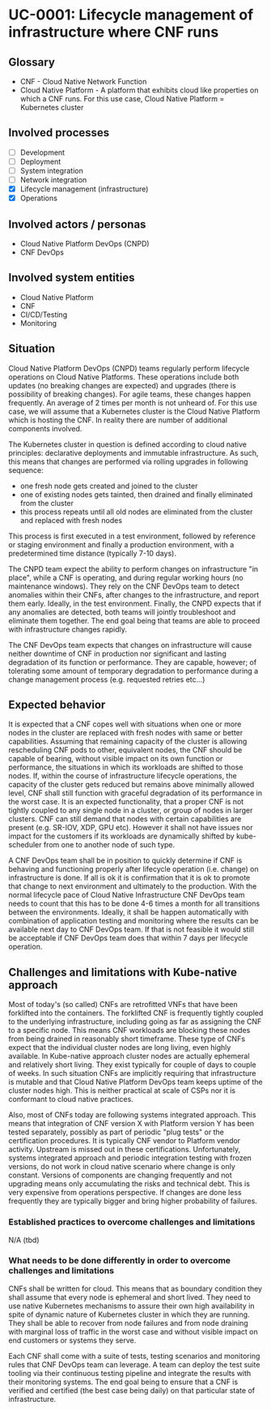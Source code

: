 # UC-0001: Lifecycle management of infrastructure where CNF runs

## Glossary


- CNF - Cloud Native Network Function
- Cloud Native Platform - A platform that exhibits cloud like properties on which a CNF runs. For this use case, Cloud Native Platform = Kubernetes cluster

## Involved processes

- [ ] Development
- [ ] Deployment
- [ ] System integration
- [ ] Network integration
- [x] Lifecycle management (infrastructure)
- [x] Operations

## Involved actors / personas

- Cloud Native Platform DevOps (CNPD)
- CNF DevOps

## Involved system entities

- Cloud Native Platform
- CNF
- CI/CD/Testing
- Monitoring

## Situation

Cloud Native Platform DevOps (CNPD) teams regularly perform lifecycle operations on Cloud Native Platforms. These operations include both updates (no breaking changes are expected) and upgrades (there is possibility of breaking changes). For agile teams, these changes happen frequently. An average of 2 times per month is not unheard of. For this use case, we will assume that a Kubernetes cluster is the Cloud Native Platform which is hosting the CNF. In reality there are number of additional components involved.

The Kubernetes cluster in question is defined according to cloud native principles: declarative deployments and immutable infrastructure. As such, this means that changes are performed via rolling upgrades in following sequence:
- one fresh node gets created and joined to the cluster
- one of existing nodes gets tainted, then drained and finally eliminated from the cluster
- this process repeats until all old nodes are eliminated from the cluster and replaced with fresh nodes

This process is first executed in a test environment, followed by reference or staging environment and finally a production environment, with a predetermined time distance (typically 7-10 days). 

The CNPD team expect the ability to perform changes on infrastructure "in place", while a CNF is operating, and during regular working hours (no maintenance windows). They rely on the CNF DevOps team to detect anomalies within their CNFs, after changes to the infrastructure, and report them early. Ideally, in the test environment. Finally, the CNPD expects that if any anomalies are detected, both teams will jointly troubleshoot and eliminate them together. The end goal being that teams are able to proceed with infrastructure changes rapidly. 

The CNF DevOps team expects that changes on infrastructure will cause neither downtime of CNF in production nor significant and lasting degradation of its function or performance. They are capable, however; of tolerating some amount of temporary degradation to performance during a change management process (e.g. requested retries etc...)

## Expected behavior 

It is expected that a CNF copes well with situations when one or more nodes in the cluster are replaced with fresh nodes with same or better capabilities. Assuming that remaining capacity of the cluster is allowing rescheduling CNF pods to other, equivalent nodes, the CNF should be capable of bearing, without visible impact on its own function or performance, the situations in which its workloads are shifted to those nodes. If, within the course of infrastructure lifecycle operations, the capacity of the cluster gets reduced but remains above minimally allowed level, CNF shall still function with graceful degradation of its performance in the worst case. It is an expected functionality, that a proper CNF is not tightly coupled to any single node in a cluster, or group of nodes in larger clusters. CNF can still demand that nodes with certain capabilities are present (e.g. SR-IOV, XDP, GPU etc). However it shall not have issues nor impact for the customers if its workloads are dynamically shifted by kube-scheduler from one to another node of such type.

A CNF DevOps team shall be in position to quickly determine if CNF is behaving and functioning properly after lifecycle operation (i.e. change) on infrastructure is done. If all is ok it is confirmation that it is ok to promote that change to next environment and ultimately to the production. With the normal lifecycle pace of Cloud Native Infrastructure CNF DevOps team needs to count that this has to be done 4-6 times a month for all transitions between the environments. Ideally, it shall be happen automatically with combination of application testing and monitoring where the results can be available next day to CNF DevOps team. If that is not feasible it would still be acceptable if CNF DevOps team does that within 7 days per lifecycle operation.

## Challenges and limitations with Kube-native approach

Most of today's (so called) CNFs are retrofitted VNFs that have been forklifted into the containers.  The forklifted CNF is frequently tightly coupled to the underlying infrastructure, including going as far as assigning the CNF to a specific node. This means CNF workloads are blocking these nodes from being drained in reasonably short timeframe. These type of CNFs expect that the individual cluster nodes are long living, even highly available. In Kube-native approach cluster nodes are actually ephemeral and relatively short living. They exist typically for couple of days to couple of weeks. In such situation CNFs are implicitly requiring that infrastructure is mutable and that Cloud Native Platform DevOps team keeps uptime of the cluster nodes high. This is neither practical at scale of CSPs nor it is conformant to cloud native practices.

Also, most of CNFs today are following systems integrated approach. This means that integration of CNF version X with Platform version Y has been tested separately, possibly as part of periodic "plug tests" or the certification procedures. It is typically CNF vendor to Platform vendor activity. Upstream is missed out in these certifications. Unfortunately, systems integrated approach and periodic integration testing with frozen versions, do not work in cloud native scenario where change is only constant. Versions of components are changing frequently and not upgrading means only accumulating the risks and technical debt. This is very expensive from operations perspective. If changes are done less frequently they are typically bigger and bring higher probability of failures.

### Established practices to overcome challenges and limitations

N/A (tbd)

### What needs to be done differently in order to overcome challenges and limitations 

CNFs shall be written for cloud. This means that as boundary condition they shall assume that every node is ephemeral and short lived. They need to use native Kubernetes mechanisms to assure their own high availability in spite of dynamic nature of Kubernetes cluster in which they are running. They shall be able to recover from node failures and from node draining with marginal loss of traffic in the worst case and without visible impact on end customers or systems they serve.

Each CNF shall come with a suite of tests, testing scenarios and monitoring rules that CNF DevOps team can leverage. A team can deploy the test suite tooling via their continuous testing pipeline and integrate the results with their monitoring systems. The end goal being to ensure that a CNF is verified and certified (the best case being daily) on that particular state of infrastructure.
